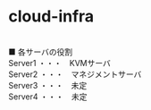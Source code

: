 # cloud-infra <br>
<br>
■ 各サーバの役割 <br>
Server1 ・・・　KVMサーバ <br>
Server2 ・・・　マネジメントサーバ <br>
Server3 ・・・　未定 <br>
Server4 ・・・　未定 <br>
